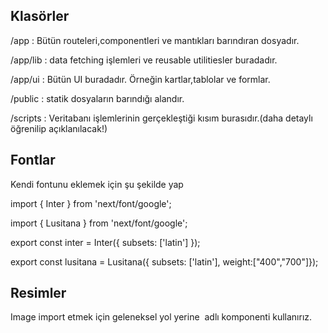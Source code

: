 
## Klasörler

/app : Bütün routeleri,componentleri ve mantıkları barındıran dosyadır.

/app/lib : data fetching işlemleri ve reusable utilitiesler buradadır.

/app/ui : Bütün UI buradadır. Örneğin kartlar,tablolar ve formlar.

/public : statik dosyaların barındığı alandır.

/scripts : Veritabanı işlemlerinin gerçekleştiği kısım burasıdır.(daha detaylı öğrenilip açıklanılacak!)

## Fontlar 

Kendi fontunu eklemek için şu şekilde yap

import { Inter } from 'next/font/google';

import { Lusitana } from 'next/font/google';

export const inter = Inter({ subsets: ['latin'] });

export  const lusitana = Lusitana({ subsets: ['latin'], weight:["400","700"]});


## Resimler

Image import etmek için geleneksel yol yerine <Image /> adlı komponenti kullanırız.
